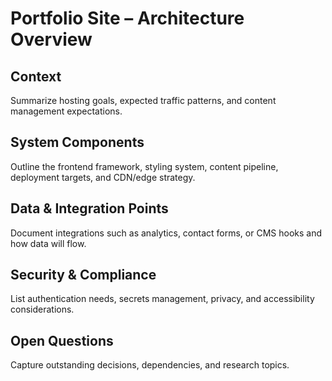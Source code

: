 # Portfolio Site – Architecture Overview

## Context
Summarize hosting goals, expected traffic patterns, and content management expectations.

## System Components
Outline the frontend framework, styling system, content pipeline, deployment targets, and CDN/edge strategy.

## Data & Integration Points
Document integrations such as analytics, contact forms, or CMS hooks and how data will flow.

## Security & Compliance
List authentication needs, secrets management, privacy, and accessibility considerations.

## Open Questions
Capture outstanding decisions, dependencies, and research topics.
